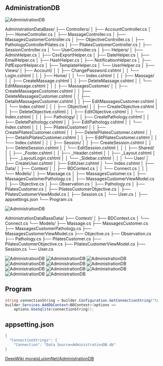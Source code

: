 ## AdministrationDB

![AdministrationDB](img/UML_1.png)

AdministrationDataBase/
├── Controllers/
│ ├── AccountController.cs
│ ├── HomeController.cs
│ ├── MassageController.cs
│ ├── MassagesCustomerController.cs
│ ├── ObjectiveController.cs
│ ├── PathologyControllerPilates.cs
│ ├── PilatesCustomerController.cs
│ ├── SessionController.cs
│ └── UserController.cs
│
├── Helpers/
│ ├── AdminHelper.cs
│ ├── CsvExportHelper.cs
│ ├── DateHelper.cs
│ ├── EmailHelper.cs
│ ├── HashHelper.cs
│ ├── NotificationHelper.cs
│ ├── PdfExportHelper.cs
│ ├── TemplateHelper.cs
│ └── UserHelper.cs
│
├── Views/
│ ├── Account/
│ │ ├── ChangePassword.cshtml
│ │ └── Login.cshtml
│ │
│ ├── Home/
│ │ └── Index.cshtml
│ │
│ ├── Massage/
│ │ ├── CreateMassage.cshtml
│ │ ├── DeleteMassage.cshtml
│ │ └── EditMassage.cshtml
│ │
│ ├── MassagesCustomer/
│ │ ├── CreateMassagesCustomer.cshtml
│ │ ├── DeleteMassagesCustomer.cshtml
│ │ ├── DetailsMassagesCustomer.cshtml
│ │ ├── EditMassagesCustomer.cshtml
│ │ └── Index.cshtml
│ │
│ ├── Objective/
│ │ ├── CreateObjective.cshtml
│ │ ├── DeleteObjective.cshtml
│ │ ├── EditObjective.cshtml
│ │ └── Index.cshtml
│ │
│ ├── Pathology/
│ │ ├── CreatePathology.cshtml
│ │ ├── DeletePathology.cshtml
│ │ ├── EditPathology.cshtml
│ │ └── Index.cshtml
│ │
│ ├── PilatesCustomer/
│ │ ├── CreatePilatesCustomer.cshtml
│ │ ├── DeletePilatesCustomer.cshtml
│ │ ├── DetailsPilatesCustomer.cshtml
│ │ ├── EditPilatesCustomer.cshtml
│ │ └── Index.cshtml
│ │
│ ├── Session/
│ │ ├── CreateSession.cshtml
│ │ ├── DeleteSession.cshtml
│ │ └── EditSession.cshtml
│ │
│ ├── Shared/
│ │ ├── _Footer.cshtml
│ │ ├── _Header.cshtml
│ │ ├── _Layout.cshtml
│ │ ├── _LayoutLogin.cshtml
│ │ └── _Sidebar.cshtml
│ │
│ └── User/
│ ├── CreateUser.cshtml
│ ├── EditUser.cshtml
│ └── Index.cshtml
│
├── Data/
│ ├── Context/
│ │ ├── BDContext.cs
│ │ └── Connect.cs
│ │
│ └── Models/
│ ├── Massage.cs
│ ├── MassagesCustomer.cs
│ ├── MassagesCustomerPathology.cs
│ ├── MassagesCustomerViewModel.cs
│ ├── Objective.cs
│ ├── Observation.cs
│ ├── Pathology.cs
│ ├── PilatesCustomer.cs
│ ├── PilatesCustomerObjective.cs
│ ├── PilatesCustomerViewModel.cs
│ ├── Session.cs
│ └── User.cs
│
├── appsettings.json
└── Program.cs

![AdministrationDB](img/UML_2.png)

AdministrationDataBaseData/
├── Context/
│   ├── BDContext.cs
│   └── Connect.cs
└── Models/
    ├── Massage.cs
    ├── MassagesCustomer.cs
    ├── MassagesCustomerPathology.cs
    ├── MassagesCustomerViewModel.cs
    ├── Objective.cs
    ├── Observation.cs
    ├── Pathology.cs
    ├── PilatesCustomer.cs
    ├── PilatesCustomerObjective.cs
    ├── PilatesCustomerViewModel.cs
    ├── Session.cs
    └── User.cs
		
![AdministrationDB](img/01.png)
![AdministrationDB](img/02.png)
![AdministrationDB](img/03.png)
![AdministrationDB](img/04.png)
![AdministrationDB](img/05.png)
![AdministrationDB](img/06.png)
![AdministrationDB](img/07.png)
![AdministrationDB](img/08.png)
![AdministrationDB](img/09.png)
![AdministrationDB](img/10.png)
![AdministrationDB](img/10.png)


## Program
```cs
string connectionString = builder.Configuration.GetConnectionString("Connection");
builder.Services.AddDbContext<BDContext>(options =>
    options.UseSqlite(connectionString));
``` 

## appsetting.json
```cs
{
  "ConnectionStrings": {
    "Connection": "Data Source=AdministrationDB.db"
}
``` 

[DeepWiki moraisLuismNet/AdministrationDB](https://deepwiki.com/moraisLuismNet/AdministrationDB)